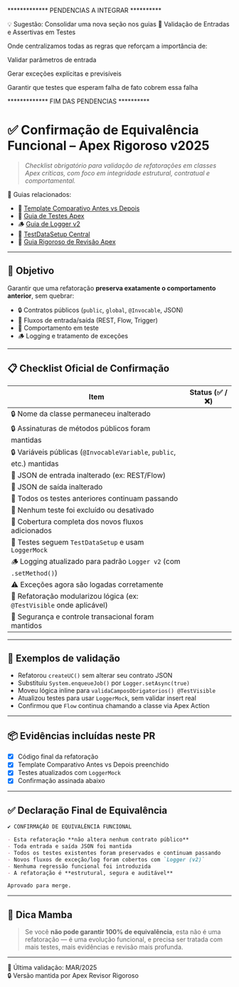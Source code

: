 ************* PENDENCIAS A INTEGRAR **********

💡 Sugestão: Consolidar uma nova seção nos guias
📂 Validação de Entradas e Assertivas em Testes

Onde centralizamos todas as regras que reforçam a importância de:

Validar parâmetros de entrada

Gerar exceções explícitas e previsíveis

Garantir que testes que esperam falha de fato cobrem essa falha

************* FIM DAS PENDENCIAS **********

# ✅ Confirmação de Equivalência Funcional – Apex Rigoroso v2025

> _Checklist obrigatório para validação de refatorações em classes Apex críticas, com foco em integridade estrutural, contratual e comportamental._

📎 Guias relacionados:
- 🔁 [Template Comparativo Antes vs Depois](https://bit.ly/ComparacaoApex)
- 🧪 [Guia de Testes Apex](https://bit.ly/GuiaTestsApex)
- 🪵 [Guia de Logger v2](https://bit.ly/GuiaLoggerApex)
- 🧱 [TestDataSetup Central](https://bit.ly/TestDataSetup)
- 🧠 [Guia Rigoroso de Revisão Apex](https://bit.ly/GuiaApexRevisao)

---

## 🎯 Objetivo

Garantir que uma refatoração **preserva exatamente o comportamento anterior**, sem quebrar:
- 🔒 Contratos públicos (`public`, `global`, `@Invocable`, JSON)
- 🔁 Fluxos de entrada/saída (REST, Flow, Trigger)
- 🧪 Comportamento em teste
- 🪵 Logging e tratamento de exceções

---

## 📋 Checklist Oficial de Confirmação

| Item                                                                 | Status (✅ / ❌) |
|----------------------------------------------------------------------|------------------|
| 🔒 Nome da classe permaneceu inalterado                              |                  |
| 🔒 Assinaturas de métodos públicos foram mantidas                    |                  |
| 🔒 Variáveis públicas (`@InvocableVariable`, `public`, etc.) mantidas |                  |
| 🔄 JSON de entrada inalterado (ex: REST/Flow)                        |                  |
| 🔄 JSON de saída inalterado                                          |                  |
| 🧪 Todos os testes anteriores continuam passando                     |                  |
| 🧪 Nenhum teste foi excluído ou desativado                           |                  |
| 🧪 Cobertura completa dos novos fluxos adicionados                   |                  |
| 🧪 Testes seguem `TestDataSetup` e usam `LoggerMock`                 |                  |
| 🪵 Logging atualizado para padrão `Logger v2` (com `.setMethod()`)   |                  |
| ⚠️ Exceções agora são logadas corretamente                          |                  |
| 🧱 Refatoração modularizou lógica (ex: `@TestVisible` onde aplicável)|                  |
| 🔐 Segurança e controle transacional foram mantidos                  |                  |

---

## 🧠 Exemplos de validação

- Refatorou `createUC()` sem alterar seu contrato JSON
- Substituiu `System.enqueueJob()` por `Logger.setAsync(true)`
- Moveu lógica inline para `validaCamposObrigatorios() @TestVisible`
- Atualizou testes para usar `LoggerMock`, sem validar insert real
- Confirmou que `Flow` continua chamando a classe via Apex Action

---

## 📦 Evidências incluídas neste PR

- [x] Código final da refatoração
- [x] Template Comparativo Antes vs Depois preenchido
- [x] Testes atualizados com `LoggerMock`
- [x] Confirmação assinada abaixo

---

## ✅ Declaração Final de Equivalência

```markdown
✔️ CONFIRMAÇÃO DE EQUIVALÊNCIA FUNCIONAL

- Esta refatoração **não altera nenhum contrato público**
- Toda entrada e saída JSON foi mantida
- Todos os testes existentes foram preservados e continuam passando
- Novos fluxos de exceção/log foram cobertos com `Logger (v2)`
- Nenhuma regressão funcional foi introduzida
- A refatoração é **estrutural, segura e auditável**

Aprovado para merge.
```

---

## 🧠 Dica Mamba

> Se você **não pode garantir 100% de equivalência**, esta não é uma refatoração — é uma evolução funcional, e precisa ser tratada com mais testes, mais evidências e revisão mais profunda.

---

📅 Última validação: MAR/2025  
🔒 Versão mantida por Apex Revisor Rigoroso

